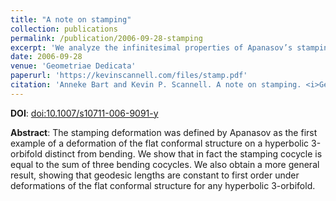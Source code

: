 ```yaml
---
title: "A note on stamping"
collection: publications
permalink: /publication/2006-09-28-stamping
excerpt: 'We analyze the infinitesimal properties of Apanasov’s stamping deformation.'
date: 2006-09-28
venue: 'Geometriae Dedicata'
paperurl: 'https://kevinscannell.com/files/stamp.pdf'
citation: 'Anneke Bart and Kevin P. Scannell. A note on stamping. <i>Geometriae Dedicata</i>, 126(1):283–291, 2007.'
---
```


**DOI**: [doi:10.1007/s10711-006-9091-y](http://dx.doi.org/10.1007/s10711-006-9091-y)

**Abstract**: The stamping deformation was defined by Apanasov as the first example of a deformation of the flat conformal structure on a hyperbolic 3-orbifold distinct from bending. We show that in fact the stamping cocycle is equal to the sum of three bending cocycles. We also obtain a more general result, showing that geodesic lengths are constant to first order under deformations of the flat conformal structure for any hyperbolic 3-orbifold.
